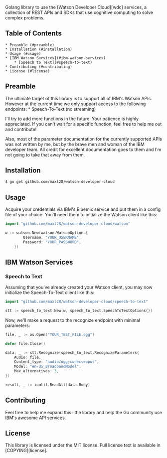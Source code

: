 Golang library to use the [Watson Developer Cloud][wdc] services, a collection of REST
APIs and SDKs that use cognitive computing to solve complex problems.

## Table of Contents
    * Preamble (#preamble)
    * Installation (#installation)
    * Usage (#usage)
    * [IBM Watson Services](#ibm-watson-services)
        * [Speech to Text](#speech-to-text)
    * Contributing (#contributing)
    * License (#license)

## Preamble
The ultimate target of this library is to support all of IBM's Watson APIs. However at the current time we only support access to the following endpoints:
    * Speech-To-Text (no streaming)

I'll try to add more functions in the future. Your patience is highly appreciated. 
If you can't wait for a specific function, feel free to help me out and contribute!

Also, most of the parameter documentation for the currently supported APIs was not written by me, but by the brave men and woman of the IBM developer team. 
All credit for excellent documentation goes to them and I'm not going to take that away from them.

## Installation
```sh
$ go get github.com/maxl28/watson-developer-cloud
```

## Usage
Acquire your credentials via IBM's Bluemix service and put them in a config file of your choice. You'll need them to initialize the Watson client like this:
```go
import "github.com/maxl28/watson-developer-cloud/watson"

w := watson.New(watson.WatsonOptions{
		Username: "YOUR_USERNAME",
		Password: "YOUR_PASSWORD",
	})
```

## IBM Watson Services

### Speech to Text
Assuming that you've already created your Watson client, you may now initialize the Speech-To-Text client like this:
```go
import "github.com/maxl28/watson-developer-cloud/speech-to-text"

stt := speech_to_text.New(w, speech_to_text.SpeechToTextOptions{})
```

Now, we'll make a request to the recognize endpoint with minimal parameters:
```go
file, _ := os.Open("YOUR_TEST_FILE.ogg")

defer file.Close()

data, _ := stt.Recognize(speech_to_text.RecognizeParameters{
	Audio: file,
	Content_type: "audio/ogg;codecs=opus",
	Model: "en-US_BroadbandModel",
	Max_alternatives: 3,
})

result, _ := ioutil.ReadAll(data.Body)
```

## Contributing
Feel free to help me expand this little library and help the Go community use IBM's awesome API services.

## License
This library is licensed under the MIT license. Full license text is available in
[COPYING][license].